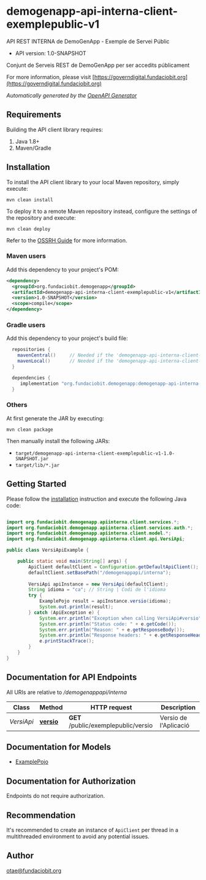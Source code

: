 # demogenapp-api-interna-client-exemplepublic-v1

API REST INTERNA de DemoGenApp - Exemple de Servei Públic

- API version: 1.0-SNAPSHOT

Conjunt de Serveis REST de DemoGenApp per ser accedits públicament

  For more information, please visit [https://governdigital.fundaciobit.org](https://governdigital.fundaciobit.org)

*Automatically generated by the [OpenAPI Generator](https://openapi-generator.tech)*

## Requirements

Building the API client library requires:

1. Java 1.8+
2. Maven/Gradle

## Installation

To install the API client library to your local Maven repository, simply execute:

```shell
mvn clean install
```

To deploy it to a remote Maven repository instead, configure the settings of the repository and execute:

```shell
mvn clean deploy
```

Refer to the [OSSRH Guide](http://central.sonatype.org/pages/ossrh-guide.html) for more information.

### Maven users

Add this dependency to your project's POM:

```xml
<dependency>
  <groupId>org.fundaciobit.demogenapp</groupId>
  <artifactId>demogenapp-api-interna-client-exemplepublic-v1</artifactId>
  <version>1.0-SNAPSHOT</version>
  <scope>compile</scope>
</dependency>
```

### Gradle users

Add this dependency to your project's build file:

```groovy
  repositories {
    mavenCentral()     // Needed if the 'demogenapp-api-interna-client-exemplepublic-v1' jar has been published to maven central.
    mavenLocal()       // Needed if the 'demogenapp-api-interna-client-exemplepublic-v1' jar has been published to the local maven repo.
  }

  dependencies {
     implementation "org.fundaciobit.demogenapp:demogenapp-api-interna-client-exemplepublic-v1:1.0-SNAPSHOT"
  }
```

### Others

At first generate the JAR by executing:

```shell
mvn clean package
```

Then manually install the following JARs:

- `target/demogenapp-api-interna-client-exemplepublic-v1-1.0-SNAPSHOT.jar`
- `target/lib/*.jar`

## Getting Started

Please follow the [installation](#installation) instruction and execute the following Java code:

```java

import org.fundaciobit.demogenapp.apiinterna.client.services.*;
import org.fundaciobit.demogenapp.apiinterna.client.services.auth.*;
import org.fundaciobit.demogenapp.apiinterna.client.model.*;
import org.fundaciobit.demogenapp.apiinterna.client.api.VersiApi;

public class VersiApiExample {

    public static void main(String[] args) {
        ApiClient defaultClient = Configuration.getDefaultApiClient();
        defaultClient.setBasePath("/demogenappapi/interna");
        
        VersiApi apiInstance = new VersiApi(defaultClient);
        String idioma = "ca"; // String | Codi de l'idioma
        try {
            ExamplePojo result = apiInstance.versio(idioma);
            System.out.println(result);
        } catch (ApiException e) {
            System.err.println("Exception when calling VersiApi#versio");
            System.err.println("Status code: " + e.getCode());
            System.err.println("Reason: " + e.getResponseBody());
            System.err.println("Response headers: " + e.getResponseHeaders());
            e.printStackTrace();
        }
    }
}

```

## Documentation for API Endpoints

All URIs are relative to */demogenappapi/interna*

Class | Method | HTTP request | Description
------------ | ------------- | ------------- | -------------
*VersiApi* | [**versio**](docs/VersiApi.md#versio) | **GET** /public/exemplepublic/versio | Versio de l&#39;Aplicació


## Documentation for Models

 - [ExamplePojo](docs/ExamplePojo.md)


<a id="documentation-for-authorization"></a>
## Documentation for Authorization

Endpoints do not require authorization.


## Recommendation

It's recommended to create an instance of `ApiClient` per thread in a multithreaded environment to avoid any potential issues.

## Author

otae@fundaciobit.org

